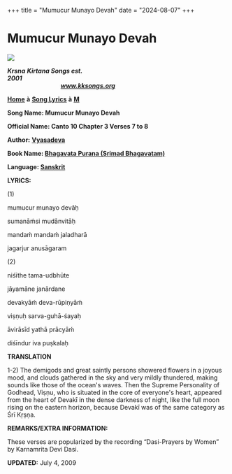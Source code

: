 +++
title = "Mumucur Munayo Devah"
date = "2024-08-07"
+++

# Mumucur Munayo Devah
**[![](http://kksongs.org/image_files/image002.jpg)](http://kksongs.org/)**

**_Krsna_** **_Kirtana Songs est. 2001_**                                                                                                                                                      **_www.kksongs.org_**

**[Home](http://kksongs.org/)** **à** **[Song Lyrics](http://kksongs.org/lyrics.html)** **à** **[M](http://kksongs.org/songs/song_m.html)**

**Song Name: Mumucur Munayo Devah**

**Official Name: Canto 10 Chapter 3 Verses 7 to 8**

**Author:** [**Vyasadeva**](http://kksongs.org/authors/list/vyasadeva.html)

**Book Name: [Bhagavata Purana (Srimad Bhagavatam)](http://kksongs.org/authors/bhagavatam.html)**

**Language: [Sanskrit](http://kksongs.org/language/list/sanskrit.html)**

**LYRICS:**

(1)

mumucur munayo devāḥ

sumanāḿsi mudānvitāḥ

mandaḿ mandaḿ jaladharā

jagarjur anusāgaram

(2)

niśīthe tama-udbhūte

jāyamāne janārdane

devakyāḿ deva-rūpiṇyāḿ

viṣṇuḥ sarva-guhā-śayaḥ

āvirāsīd yathā prācyāḿ

diśīndur iva puṣkalaḥ

**TRANSLATION**

1-2) The demigods and great saintly persons showered flowers in a joyous mood, and clouds gathered in the sky and very mildly thundered, making sounds like those of the ocean's waves. Then the Supreme Personality of Godhead, Viṣṇu, who is situated in the core of everyone's heart, appeared from the heart of Devakī in the dense darkness of night, like the full moon rising on the eastern horizon, because Devakī was of the same category as Śrī Kṛṣṇa.

**REMARKS/EXTRA INFORMATION:**

These verses are popularized by the recording “Dasi\-Prayers by Women” by Karnamrita Devi Dasi.

**UPDATED:** July 4, 2009